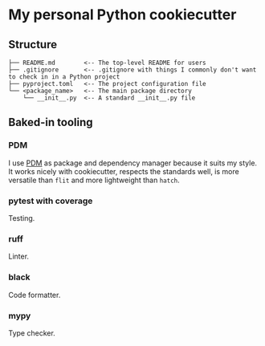 # My personal Python cookiecutter

## Structure

```
├── README.md        <-- The top-level README for users
├── .gitignore       <-- .gitignore with things I commonly don't want to check in in a Python project
├── pyproject.toml   <-- The project configuration file
└── <package_name>   <-- The main package directory
    └── __init__.py  <-- A standard __init__.py file
```

## Baked-in tooling

### PDM

I use [PDM](https://pdm.fming.dev/latest/) as package and dependency
manager because it suits my style. It works nicely with cookiecutter,
respects the standards well, is more versatile than `flit` and more
lightweight than `hatch`.

### pytest with coverage

Testing.

### ruff

Linter.

### black

Code formatter.

### mypy

Type checker.
